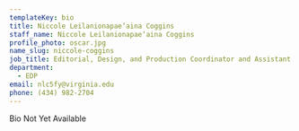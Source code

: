 ```yaml
---
templateKey: bio
title: Niccole Leilanionapae‘aina Coggins
staff_name: Niccole Leilanionapae‘aina Coggins
profile_photo: oscar.jpg
name_slug: niccole-coggins
job_title: Editorial, Design, and Production Coordinator and Assistant Project Editor
department:
  - EDP
email: nlc5fy@virginia.edu
phone: (434) 982-2704
---
```

Bio Not Yet Available
